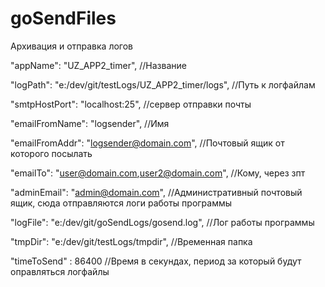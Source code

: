 # goSendFiles

Архивация и отправка логов

"appName": "UZ_APP2_timer", //Название

"logPath": "e:/dev/git/testLogs/UZ_APP2_timer/logs", //Путь к логфайлам 

"smtpHostPort": "localhost:25", //сервер отправки почты

"emailFromName": "logsender", //Имя

"emailFromAddr": "logsender@domain.com", //Почтовый ящик от которого посылать

"emailTo": "user@domain.com,user2@domain.com", //Кому, через зпт

"adminEmail": "admin@domain.com", //Административный почтовый ящик, сюда отправляются логи работы программы

"logFile": "e:/dev/git/goSendLogs/gosend.log", //Лог работы программы

"tmpDir": "e:/dev/git/testLogs/tmpdir", //Временная папка

"timeToSend" : 86400 //Время в секундах, период за который будут оправляться логфайлы

  

